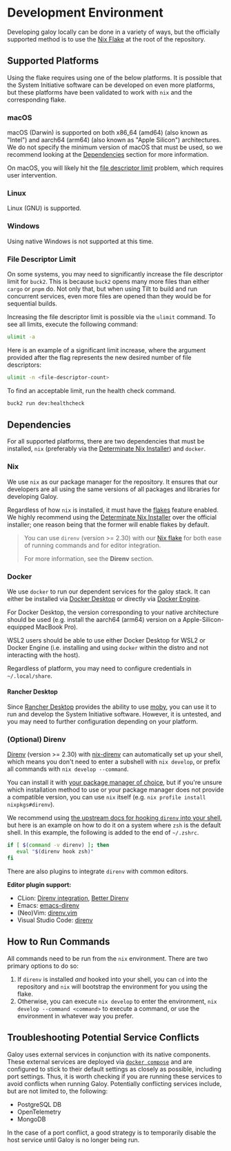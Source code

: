 # Development Environment

Developing galoy locally can be done in a variety of ways, but the officially supported method is to use the [Nix Flake](../flake.nix)
at the root of the repository.

## Supported Platforms

Using the flake requires using one of the below platforms.
It is possible that the System Initiative software can be developed on even more platforms, but these platforms have
been validated to work with `nix` and the corresponding flake.

### macOS

macOS (Darwin) is supported on both x86_64 (amd64) (also known as "Intel") and aarch64 (arm64) (also known as
"Apple Silicon") architectures.
We do not specify the minimum version of macOS that must be used, so we recommend looking at the [Dependencies](#dependences)
section for more information.

On macOS, you will likely hit the [file descriptor limit](#file-descriptor-limit) problem, which requires user intervention.

### Linux

Linux (GNU) is supported.

### Windows

Using native Windows is not supported at this time.

### File Descriptor Limit

On some systems, you may need to significantly increase the file descriptor limit for `buck2`.
This is because `buck2` opens many more files than either `cargo` or `pnpm` do.
Not only that, but when using Tilt to build and run concurrent services, even more files are opened than they would be for sequential builds.

Increasing the file descriptor limit is possible via the `ulimit` command.
To see all limits, execute the following command:

```bash
ulimit -a
```

Here is an example of a significant limit increase, where the argument provided after the flag represents the new desired number of file descriptors:

```bash
ulimit -n <file-descriptor-count>
```

To find an acceptable limit, run the health check command.

```bash
buck2 run dev:healthcheck
```

## Dependencies

For all supported platforms, there are two dependencies that must be installed, `nix` (preferably via the [Determinate Nix Installer](https://github.com/DeterminateSystems/nix-installer)) and `docker`.

### Nix

We use `nix` as our package manager for the repository.
It ensures that our developers are all using the same versions of all packages and libraries for developing Galoy.

Regardless of how `nix` is installed, it must have the [flakes](https://nixos.wiki/wiki/Flakes) feature enabled.
We highly recommend using the [Determinate Nix Installer](https://github.com/DeterminateSystems/nix-installer) over the
official installer; one reason being that the former will enable flakes by default.

> You can use `direnv` (version >= 2.30) with our [Nix flake](../flake.nix) for both ease of running commands
> and for editor integration.
>
> For more information, see the **Direnv** section.

### Docker

We use `docker` to run our dependent services for the galoy stack.
It can either be installed via [Docker Desktop](https://www.docker.com/products/docker-desktop/) or
directly via [Docker Engine](https://docs.docker.com/engine/).

For Docker Desktop, the version corresponding to your native architecture should be used (e.g. install the aarch64
(arm64) version on a Apple-Silicon-equipped MacBook Pro).

WSL2 users should be able to use either Docker Desktop for WSL2 or Docker Engine (i.e. installing and using
`docker` within the distro and not interacting with the host).

Regardless of platform, you may need to configure credentials in `~/.local/share`.

#### Rancher Desktop

Since [Rancher Desktop](https://rancherdesktop.io/) provides the ability to use [moby](https://github.com/moby/moby),
you can use it to run and develop the System Initiative software.
However, it is untested, and you may need to further configuration depending on your platform.

### (Optional) Direnv

[Direnv](https://direnv.net/) (version >= 2.30) with [nix-direnv](https://github.com/nix-community/nix-direnv) can
automatically set up  your shell, which means you don't need to enter a subshell with `nix develop`, or prefix all
commands with `nix develop --command`.

You can install it with [your package manager of choice](https://direnv.net/docs/installation.html), but if you're
unsure which installation method to use or your package manager does not provide a compatible version, you
can use `nix` itself (e.g. `nix profile install nixpkgs#direnv`).

We recommend using [the upstream docs for hooking `direnv` into your shell](https://direnv.net/docs/hook.html), but here
is an example on how to do it on a system where `zsh` is the default shell.
In this example, the following is added to the end of `~/.zshrc`.

```zsh
if [ $(command -v direnv) ]; then
   eval "$(direnv hook zsh)"
fi
```

There are also plugins to integrate `direnv` with common editors.

**Editor plugin support:**

- CLion: [Direnv integration](https://plugins.jetbrains.com/plugin/15285-direnv-integration),
  [Better Direnv](https://plugins.jetbrains.com/plugin/19275-better-direnv)
- Emacs: [emacs-direnv](https://github.com/wbolster/emacs-direnv)
- (Neo)Vim: [direnv.vim](https://github.com/direnv/direnv.vim)
- Visual Studio Code: [direnv](https://marketplace.visualstudio.com/items?itemName=mkhl.direnv)

## How to Run Commands

All commands need to be run from the `nix` environment.
There are two primary options to do so:

1. If `direnv` is installed _and_ hooked into your shell, you can `cd` into
   the repository and `nix` will bootstrap the environment for you using the flake.
2. Otherwise, you can execute `nix develop` to enter the environment, `nix develop --command <command>` to
   execute a command, or use the environment in whatever way you prefer.

## Troubleshooting Potential Service Conflicts

Galoy uses external services in conjunction with its native components.
These external services are deployed via [`docker compose`](https://docs.docker.com/compose/) and are configured to stick to their default settings as
closely as possible, including port settings.
Thus, it is worth checking if you are running these services to avoid conflicts when running Galoy.
Potentially conflicting services include, but are not limited to, the following:

* PostgreSQL DB
* OpenTelemetry
* MongoDB

In the case of a port conflict, a good strategy is to temporarily disable the host service until Galoy is no longer being
run.
